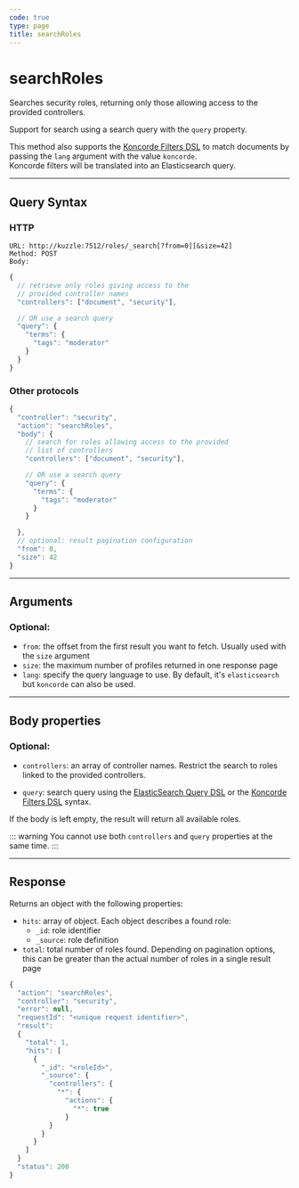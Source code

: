 ```yaml
---
code: true
type: page
title: searchRoles
---
```


# searchRoles



Searches security roles, returning only those allowing access to the provided controllers.

<SinceBadge version="auto-version"/>

Support for search using a search query with the `query` property.

This method also supports the [Koncorde Filters DSL](/core/2/api/koncorde-filters-syntax) to match documents by passing the `lang` argument with the value `koncorde`.  
Koncorde filters will be translated into an Elasticsearch query.  

---

## Query Syntax

### HTTP

```http
URL: http://kuzzle:7512/roles/_search[?from=0][&size=42]
Method: POST
Body:
```

```js
{
  // retrieve only roles giving access to the
  // provided controller names
  "controllers": ["document", "security"],

  // OR use a search query 
  "query": {
    "terms": {
      "tags": "moderator"
    }
  }
}
```

### Other protocols

```js
{
  "controller": "security",
  "action": "searchRoles",
  "body": {
    // search for roles allowing access to the provided
    // list of controllers
    "controllers": ["document", "security"],

    // OR use a search query 
    "query": {
      "terms": {
        "tags": "moderator"
      }
    }

  },
  // optional: result pagination configuration
  "from": 0,
  "size": 42
}
```

---

## Arguments

### Optional:

- `from`: the offset from the first result you want to fetch. Usually used with the `size` argument
- `size`: the maximum number of profiles returned in one response page
- `lang`: specify the query language to use. By default, it's `elasticsearch` but `koncorde` can also be used. <SinceBadge version="auto-version"/>

---

## Body properties

### Optional:

- `controllers`: an array of controller names. Restrict the search to roles linked to the provided controllers.

- `query`: search query using the [ElasticSearch Query DSL](https://www.elastic.co/guide/en/elasticsearch/reference/7.4/query-dsl.html) or the [Koncorde Filters DSL](/core/2/api/koncorde-filters-syntax) syntax.

If the body is left empty, the result will return all available roles.

::: warning
You cannot use both `controllers` and `query` properties at the same time.
::: 

---

## Response

Returns an object with the following properties:

- `hits`: array of object. Each object describes a found role:
  - `_id`: role identifier
  - `_source`: role definition
- `total`: total number of roles found. Depending on pagination options, this can be greater than the actual number of roles in a single result page

```js
{
  "action": "searchRoles",
  "controller": "security",
  "error": null,
  "requestId": "<unique request identifier>",
  "result":
  {
    "total": 1,
    "hits": [
      {
        "_id": "<roleId>",
        "_source": {
          "controllers": {
            "*": {
              "actions": {
                "*": true
              }
          }
        }
      }
    ]
  }
  "status": 200
}
```
